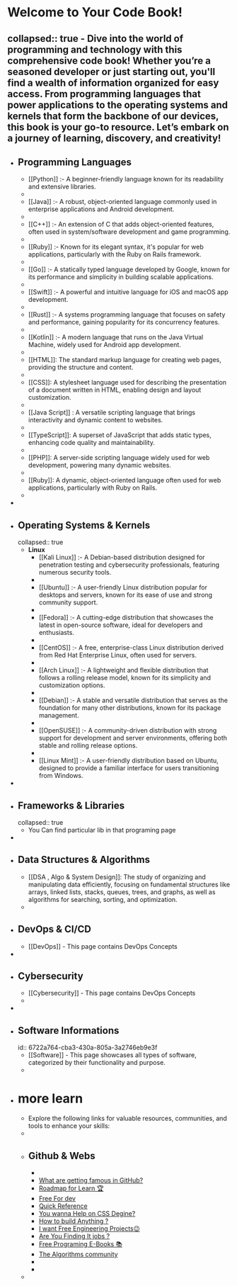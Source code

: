 # Welcome to Your Code Book!
collapsed:: true
	- Dive into the world of programming and technology with this comprehensive code book! Whether you’re a seasoned developer or just starting out, you'll find a wealth of information organized for easy access. From programming languages that power applications to the operating systems and kernels that form the backbone of our devices, this book is your go-to resource. Let’s embark on a journey of learning, discovery, and creativity!
-
- ## Programming Languages
	- [[Python]] :- A beginner-friendly language known for its readability and extensive libraries.
	-
	- [[Java]] :- A robust, object-oriented language commonly used in enterprise applications and Android development.
	-
	- [[C++]] :- An extension of C that adds object-oriented features, often used in system/software development and game programming.
	-
	- [[Ruby]] :- Known for its elegant syntax, it's popular for web applications, particularly with the Ruby on Rails framework.
	-
	- [[Go]] :- A statically typed language developed by Google, known for its performance and simplicity in building scalable applications.
	-
	- [[Swift]] :- A powerful and intuitive language for iOS and macOS app development.
	-
	- [[Rust]] :- A systems programming language that focuses on safety and performance, gaining popularity for its concurrency features.
	-
	- [[Kotlin]] :- A modern language that runs on the Java Virtual Machine, widely used for Android app development.
	-
	- [[HTML]]: The standard markup language for creating web pages, providing the structure and content.
	-
	- [[CSS]]: A stylesheet language used for describing the presentation of a document written in HTML, enabling design and layout customization.
	-
	- [[Java Script]] : A versatile scripting language that brings interactivity and dynamic content to websites.
	-
	- [[TypeScript]]: A superset of JavaScript that adds static types, enhancing code quality and maintainability.
	-
	- [[PHP]]: A server-side scripting language widely used for web development, powering many dynamic websites.
	-
	- [[Ruby]]: A dynamic, object-oriented language often used for web applications, particularly with Ruby on Rails.
	-
-
- ## Operating Systems & Kernels
  collapsed:: true
	- **Linux**
		- [[Kali Linux]] :- A Debian-based distribution designed for penetration testing and cybersecurity professionals, featuring numerous security tools.
		-
		- [[Ubuntu]] :- A user-friendly Linux distribution popular for desktops and servers, known for its ease of use and strong community support.
		-
		- [[Fedora]] :- A cutting-edge distribution that showcases the latest in open-source software, ideal for developers and enthusiasts.
		-
		- [[CentOS]] :-  A free, enterprise-class Linux distribution derived from Red Hat Enterprise Linux, often used for servers.
		-
		- [[Arch Linux]] :-  A lightweight and flexible distribution that follows a rolling release model, known for its simplicity and customization options.
		-
		- [[Debian]] :-  A stable and versatile distribution that serves as the foundation for many other distributions, known for its package management.
		-
		- [[OpenSUSE]] :-  A community-driven distribution with strong support for development and server environments, offering both stable and rolling release options.
		-
		- [[Linux Mint]] :- A user-friendly distribution based on Ubuntu, designed to provide a familiar interface for users transitioning from Windows.
-
- ## Frameworks & Libraries
  collapsed:: true
	- You Can find particular lib in that programing page
-
- ## Data Structures & Algorithms
	- [[DSA , Algo & System Design]]: The study of organizing and manipulating data efficiently, focusing on fundamental structures like arrays, linked lists, stacks, queues, trees, and graphs, 
	                 as well as algorithms for searching, sorting, and optimization.
	-
- ## DevOps & CI/CD
	- [[DevOps]] - This page contains DevOps Concepts
-
- ## Cybersecurity
	- [[Cybersecurity]] - This page contains DevOps Concepts
	-
-
- ## Software Informations
  id:: 6722a764-cba3-430a-805a-3a2746eb9e3f
	- [[Software]] - This page showcases all types of software, categorized by their functionality and purpose.
	-
- # more learn
	- Explore the following links for valuable resources, communities, and tools to enhance your skills:
	-
	- ## Github & Webs
		-
		- [What are getting famous in GitHub?](https://github.com/EvanLi/Github-Ranking/tree/master)
		- [Roadmap for Learn 🏆](https://github.com/kamranahmedse/developer-roadmap)
		- [Free For dev](https://github.com/ripienaar/free-for-dev)
		- [Quick Reference](https://quickref.me/index.html)
		- [You wanna Help on CSS Degine?](https://uiverse.io/cssbuttons-io/wonderful-baboon-62)
		- [How to build Anything ?](https://github.com/codecrafters-io/build-your-own-x)
		- [I want Free Engineering Projects😉](https://www.enggroom.com/)
		- [Are You Finding It jobs ?](https://github.com/poteto/hiring-without-whiteboards)
		- [Free Programing E-Books 📚](https://github.com/EbookFoundation/free-programming-books)
		- [The Algorithms community](https://github.com/TheAlgorithms)
		-
		-
	-